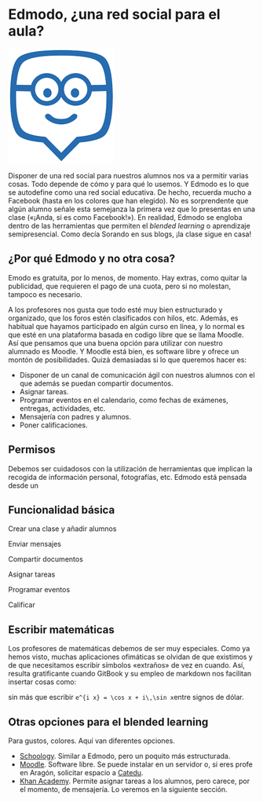 # Edmodo, ¿una red social para el aula?

![](/redes-sociales/assets/edmodo.png)

Disponer de una red social para nuestros alumnos nos va a permitir varias cosas. Todo depende de cómo y para qué lo usemos. Y Edmodo es lo que se autodefine como una red social educativa. De hecho, recuerda mucho a Facebook \(hasta en los colores que han elegido\). No es sorprendente que algún alumno señale esta semejanza la primera vez que lo presentas en una clase \(«¡Anda, si es como Facebook!»\). En realidad, Edmodo se engloba dentro de las herramientas que permiten el _blended learning_ o aprendizaje semipresencial. Como decía Sorando en sus blogs, ¡la clase sigue en casa!

## ¿Por qué Edmodo y no otra cosa?

Emodo es gratuita, por lo menos, de momento. Hay extras, como quitar la publicidad, que requieren el pago de una cuota, pero si no molestan, tampoco es necesario.

A los profesores nos gusta que todo esté muy bien estructurado y organizado, que los foros estén clasificados con hilos, etc. Además, es habitual que hayamos participado en algún curso en línea, y lo normal es que esté en una plataforma basada en codigo libre que se llama Moodle. Así que pensamos que una buena opción para utilizar con nuestro alumnado es Moodle. Y Moodle está bien, es software libre y ofrece un montón de posibilidades. Quizá demasiadas si lo que queremos hacer es:

* Disponer de un canal de comunicación ágil con nuestros alumnos con el que además se puedan compartir documentos.
* Asignar tareas.
* Programar eventos en el calendario, como fechas de exámenes, entregas, actividades, etc.
* Mensajería con padres y alumnos.
* Poner calificaciones.

## Permisos

Debemos ser cuidadosos con la utilización de herramientas que implican la recogida de información personal, fotografías, etc. Edmodo está pensada desde un

## Funcionalidad básica

Crear una clase y añadir alumnos

Enviar mensajes

Compartir documentos

Asignar tareas

Programar eventos

Calificar

## Escribir matemáticas

Los profesores de matemáticas debemos de ser muy especiales. Como ya hemos visto, muchas aplicaciones ofimáticas se olvidan de que existimos y de que necesitamos escribir símbolos «extraños» de vez en cuando. Así, resulta gratificante cuando GitBook y su empleo de markdown nos facilitan insertar cosas como:



sin más que escribir `e^{i x} = \cos x + i\,\sin x`entre signos de dólar.

## Otras opciones para el blended learning

Para gustos, colores. Aquí van diferentes opciones.

* [Schoology](https://www.schoology.com/). Similar a Edmodo, pero un poquito más estructurada.
* [Moodle](https://moodle.org/?lang=es). Software libre. Se puede instalar en un servidor o, si eres profe en Aragón, solicitar espacio a [Catedu](http://catedu.aragon.es/moodle/mod/page/view.php?id=53074).
* [Khan Academy](https://es.khanacademy.org/). Permite asignar tareas a los alumnos, pero carece, por el momento, de mensajería. Lo veremos en la siguiente sección.



